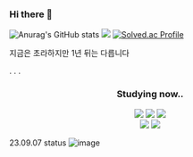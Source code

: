 ### Hi there 👋

<!--
**fanta4715/fanta4715** is a ✨ _special_ ✨ repository because its `README.md` (this file) appears on your GitHub profile.

Here are some ideas to get you started:

- 🔭 I’m currently working on ...
- 🌱 I’m currently learning ...
- 👯 I’m looking to collaborate on ...
- 🤔 I’m looking for help with ...
- 💬 Ask me about ...
- 📫 How to reach me: ...
- 😄 Pronouns: ...
- ⚡ Fun fact: ...
-->

![Anurag's GitHub stats](https://github-readme-stats.vercel.app/api?username=fanta4715&show_icons=true)
<img src="https://github-readme-stats.vercel.app/api/top-langs/?username=fanta4715&layout=compact">
[![Solved.ac Profile](http://mazassumnida.wtf/api/v2/generate_badge?boj=fanta4715)](https://solved.ac/fanta4715/)<br>

지금은 초라하지만 1년 뒤는 다릅니다

.
.
.


<div align="center">
  <h3>Studying now..</h3>
	<img src="https://img.shields.io/badge/Spring-6DB33F?style=flat&logo=Spring&logoColor=white" />
  <img src="https://img.shields.io/badge/Spring Boot-6DB33F?style=flat&logo=Spring Boot &logoColor=white" />
  <img src="https://img.shields.io/badge/Spring Security-6DB33F?style=flat&logo=Spring Security&logoColor=white" />
  <br>
  
 <img src="https://img.shields.io/badge/android-3DDC84?style=flat&logo=android&logoColor=white" />
	 <img src="https://img.shields.io/badge/kotlin-7F52FF?style=flat&logo=kotlin&logoColor=white" />
</div>








23.09.07 status
![image](https://github.com/fanta4715/fanta4715/assets/112597963/ff9af570-96e7-4d68-9e4b-11461a55715d)

